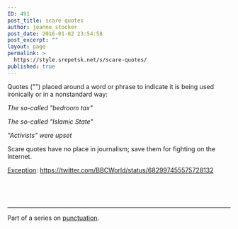 ```yaml
---
ID: 491
post_title: scare quotes
author: joanne_stocker
post_date: 2016-01-02 23:54:58
post_excerpt: ""
layout: page
permalink: >
  https://style.srepetsk.net/s/scare-quotes/
published: true
---
```

Quotes ("") placed around a word or phrase to indicate it is being used ironically or in a nonstandard way:

<em>The so-called "bedroom tax"</em>

<em>The so-called "Islamic State"</em>

<em>"Activists" were upset</em>

Scare quotes have no place in journalism; save them for fighting on the Internet.

<a href="http://www.bbc.com/news/world-35210527" target="_blank">Exception</a>: https://twitter.com/BBCWorld/status/682997455575728132

&nbsp;

&nbsp;

<hr />

Part of a series on <a href="https://style.srepetsk.net/p/punctuation-2/">punctuation</a>.